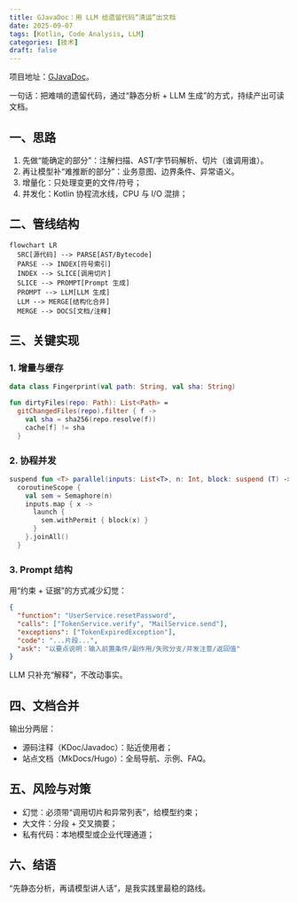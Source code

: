 ```yaml
---
title: GJavaDoc：用 LLM 给遗留代码“清运”出文档
date: 2025-09-07
tags: [Kotlin, Code Analysis, LLM]
categories: [技术]
draft: false
---
```


项目地址：[GJavaDoc](https://github.com/GeekyWizKid/GJavaDoc)。

一句话：把难啃的遗留代码，通过“静态分析 + LLM 生成”的方式，持续产出可读文档。

<!--more-->

## 一、思路

1) 先做“能确定的部分”：注解扫描、AST/字节码解析、切片（谁调用谁）。
2) 再让模型补“难推断的部分”：业务意图、边界条件、异常语义。
3) 增量化：只处理变更的文件/符号；
4) 并发化：Kotlin 协程流水线，CPU 与 I/O 混排；

## 二、管线结构

```mermaid
flowchart LR
  SRC[源代码] --> PARSE[AST/Bytecode]
  PARSE --> INDEX[符号索引]
  INDEX --> SLICE[调用切片]
  SLICE --> PROMPT[Prompt 生成]
  PROMPT --> LLM[LLM 生成]
  LLM --> MERGE[结构化合并]
  MERGE --> DOCS[文档/注释]
```

## 三、关键实现

### 1. 增量与缓存

```kotlin
data class Fingerprint(val path: String, val sha: String)

fun dirtyFiles(repo: Path): List<Path> =
  gitChangedFiles(repo).filter { f ->
    val sha = sha256(repo.resolve(f))
    cache[f] != sha
  }
```

### 2. 协程并发

```kotlin
suspend fun <T> parallel(inputs: List<T>, n: Int, block: suspend (T) -> Unit) =
  coroutineScope {
    val sem = Semaphore(n)
    inputs.map { x ->
      launch {
        sem.withPermit { block(x) }
      }
    }.joinAll()
  }
```

### 3. Prompt 结构

用“约束 + 证据”的方式减少幻觉：

```json
{
  "function": "UserService.resetPassword",
  "calls": ["TokenService.verify", "MailService.send"],
  "exceptions": ["TokenExpiredException"],
  "code": "...片段...",
  "ask": "以要点说明：输入前置条件/副作用/失败分支/并发注意/返回值" 
}
```

LLM 只补充“解释”，不改动事实。

## 四、文档合并

输出分两层：

- 源码注释（KDoc/Javadoc）：贴近使用者；
- 站点文档（MkDocs/Hugo）：全局导航、示例、FAQ。

## 五、风险与对策

- 幻觉：必须带“调用切片和异常列表”，给模型约束；
- 大文件：分段 + 交叉摘要；
- 私有代码：本地模型或企业代理通道；

## 六、结语

“先静态分析，再请模型讲人话”，是我实践里最稳的路线。
